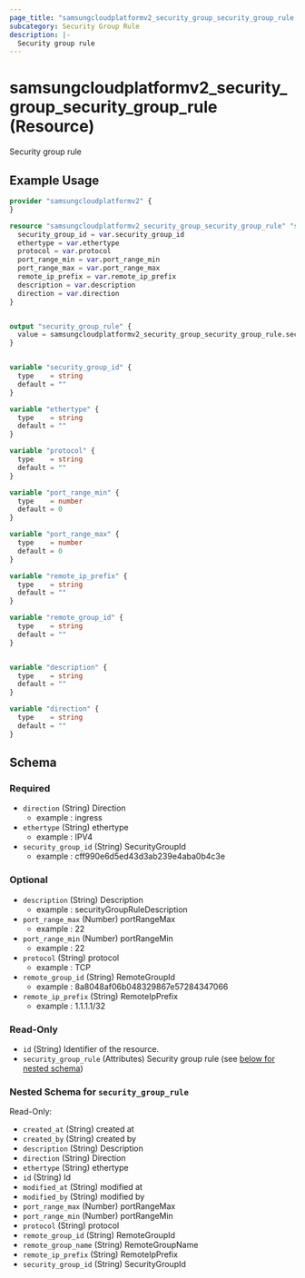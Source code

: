 ```yaml
---
page_title: "samsungcloudplatformv2_security_group_security_group_rule Resource - samsungcloudplatformv2"
subcategory: Security Group Rule
description: |-
  Security group rule
---
```


# samsungcloudplatformv2_security_group_security_group_rule (Resource)

Security group rule

## Example Usage

```terraform
provider "samsungcloudplatformv2" {
}

resource "samsungcloudplatformv2_security_group_security_group_rule" "securitygrouprule" {
  security_group_id = var.security_group_id
  ethertype = var.ethertype
  protocol = var.protocol
  port_range_min = var.port_range_min
  port_range_max = var.port_range_max
  remote_ip_prefix = var.remote_ip_prefix
  description = var.description
  direction = var.direction
}


output "security_group_rule" {
  value = samsungcloudplatformv2_security_group_security_group_rule.securitygrouprule.security_group_rule
}


variable "security_group_id" {
  type    = string
  default = ""
}

variable "ethertype" {
  type    = string
  default = ""
}

variable "protocol" {
  type    = string
  default = ""
}

variable "port_range_min" {
  type    = number
  default = 0
}

variable "port_range_max" {
  type    = number
  default = 0
}

variable "remote_ip_prefix" {
  type    = string
  default = ""
}

variable "remote_group_id" {
  type    = string
  default = ""
}


variable "description" {
  type    = string
  default = ""
}

variable "direction" {
  type    = string
  default = ""
}
```

<!-- schema generated by tfplugindocs -->
## Schema

### Required

- `direction` (String) Direction 
  - example : ingress
- `ethertype` (String) ethertype 
  - example : IPV4
- `security_group_id` (String) SecurityGroupId 
  - example : cff990e6d5ed43d3ab239e4aba0b4c3e

### Optional

- `description` (String) Description 
  - example : securityGroupRuleDescription
- `port_range_max` (Number) portRangeMax 
  - example : 22
- `port_range_min` (Number) portRangeMin 
  - example : 22
- `protocol` (String) protocol 
  - example : TCP
- `remote_group_id` (String) RemoteGroupId 
  - example : 8a8048af06b048329867e57284347066
- `remote_ip_prefix` (String) RemoteIpPrefix 
  - example : 1.1.1.1/32

### Read-Only

- `id` (String) Identifier of the resource.
- `security_group_rule` (Attributes) Security group rule (see [below for nested schema](#nestedatt--security_group_rule))

<a id="nestedatt--security_group_rule"></a>
### Nested Schema for `security_group_rule`

Read-Only:

- `created_at` (String) created at
- `created_by` (String) created by
- `description` (String) Description
- `direction` (String) Direction
- `ethertype` (String) ethertype
- `id` (String) Id
- `modified_at` (String) modified at
- `modified_by` (String) modified by
- `port_range_max` (Number) portRangeMax
- `port_range_min` (Number) portRangeMin
- `protocol` (String) protocol
- `remote_group_id` (String) RemoteGroupId
- `remote_group_name` (String) RemoteGroupName
- `remote_ip_prefix` (String) RemoteIpPrefix
- `security_group_id` (String) SecurityGroupId